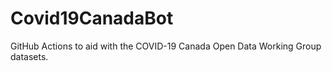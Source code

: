 # Covid19CanadaBot

GitHub Actions to aid with the COVID-19 Canada Open Data Working Group datasets.
